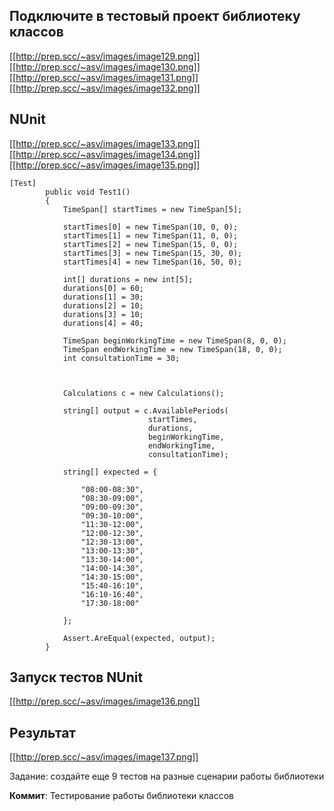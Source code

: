 ## Подключите в тестовый проект библиотеку классов

[[http://prep.scc/~asv/images/image129.png]]
[[http://prep.scc/~asv/images/image130.png]]
[[http://prep.scc/~asv/images/image131.png]]
[[http://prep.scc/~asv/images/image132.png]]


##  NUnit
[[http://prep.scc/~asv/images/image133.png]]
[[http://prep.scc/~asv/images/image134.png]]
[[http://prep.scc/~asv/images/image135.png]]


```Csharp
[Test]
        public void Test1()
        {
            TimeSpan[] startTimes = new TimeSpan[5];

            startTimes[0] = new TimeSpan(10, 0, 0);
            startTimes[1] = new TimeSpan(11, 0, 0);
            startTimes[2] = new TimeSpan(15, 0, 0);
            startTimes[3] = new TimeSpan(15, 30, 0);
            startTimes[4] = new TimeSpan(16, 50, 0);

            int[] durations = new int[5];
            durations[0] = 60;
            durations[1] = 30;
            durations[2] = 10;
            durations[3] = 10;
            durations[4] = 40;

            TimeSpan beginWorkingTime = new TimeSpan(8, 0, 0);
            TimeSpan endWorkingTime = new TimeSpan(18, 0, 0);
            int consultationTime = 30;



            Calculations c = new Calculations();

            string[] output = c.AvailablePeriods(
                               startTimes,
                               durations,
                               beginWorkingTime,
                               endWorkingTime,
                               consultationTime);

            string[] expected = {

                "08:00-08:30",
                "08:30-09:00",
                "09:00-09:30",
                "09:30-10:00",
                "11:30-12:00",
                "12:00-12:30",
                "12:30-13:00",
                "13:00-13:30",
                "13:30-14:00",
                "14:00-14:30",
                "14:30-15:00",
                "15:40-16:10",
                "16:10-16:40",
                "17:30-18:00"

            };

            Assert.AreEqual(expected, output);
        }

```

## Запуск тестов NUnit
[[http://prep.scc/~asv/images/image136.png]]


## Результат
[[http://prep.scc/~asv/images/image137.png]]




Задание: создайте еще 9 тестов на разные сценарии работы библиотеки

**Коммит**: Тестирование работы библиотеки классов